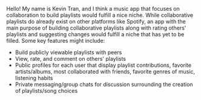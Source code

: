 Hello! My name is Kevin Tran, and I think a music app that focuses on collaboration to build playlists would fulfill a nice niche.
While collaborative playlists do already exist on other platforms like Spotify, an app with the main purpose of building
collaborative playlists along with rating others' playlists and suggesting changes would fulfill a niche that has yet
to be filled. Some key features might include:

- Build publicly viewable playlists with peers
- View, rate, and comment on others' playlists
- Public profiles for each user that display playlist contributions, favorite artists/albums, most collaborated with friends, favorite genres of music, listening habits
- Private messaging/group chats for discussion surrounding the creation of playlists/song choices